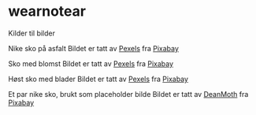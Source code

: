 # wearnotear

Kilder til bilder 

Nike sko på asfalt
Bildet er tatt av <a href="https://pixabay.com/no/users/pexels-2286921/">Pexels</a> fra <a href="https://pixabay.com/no/photos/føtter-fottøy-nike-sko-joggesko-1840619/">Pixabay</a>

Sko med blomst
Bildet er tatt av <a href="https://pixabay.com/no/users/pexels-2286921/">Pexels</a> fra <a href="https://pixabay.com/no/photos/alene-føtter-sko-snørebånd-1869914/">Pixabay</a>

Høst sko med blader
Bildet er tatt av <a href="https://pixabay.com/no/users/pexels-2286921/">Pexels</a> fra <a href="https://pixabay.com/no/photos/høst-støvler-tørre-blader-falle-1869461/">Pixabay</a>

Et par nike sko, brukt som placeholder bilde
Bildet er tatt av <a href="https://pixabay.com/no/users/deanmoth-20152640/">DeanMoth</a> fra <a href="https://pixabay.com/no/vectors/tennis-sko-fottøy-mote-nike-7968714/">Pixabay</a>